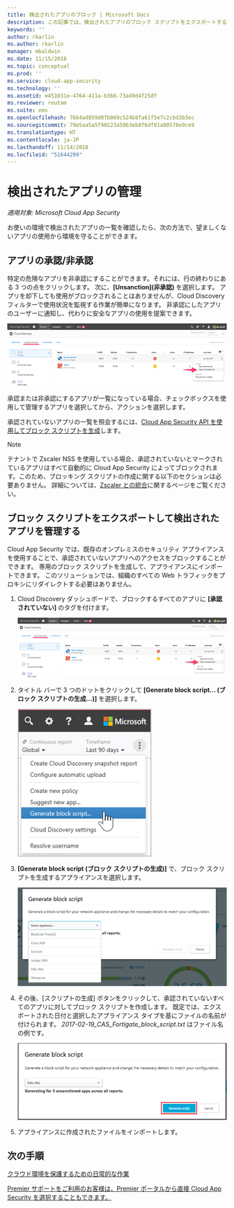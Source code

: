 ```yaml
---
title: 検出されたアプリのブロック | Microsoft Docs
description: この記事では、検出されたアプリのブロック スクリプトをエクスポートする手順について説明します。
keywords: ''
author: rkarlin
ms.author: rkarlin
manager: mbaldwin
ms.date: 11/15/2018
ms.topic: conceptual
ms.prod: ''
ms.service: cloud-app-security
ms.technology: ''
ms.assetid: e451031e-4764-411a-b366-73a49d4f25df
ms.reviewer: reutam
ms.suite: ems
ms.openlocfilehash: 7664ad859d0fb069c524b8fa61f5e7c2cbd3b3ec
ms.sourcegitcommit: 79e5aa5a5f90223a5963eb8f6df81a80578e9ce9
ms.translationtype: HT
ms.contentlocale: ja-JP
ms.lasthandoff: 11/14/2018
ms.locfileid: "51644299"
---
```

# <a name="govern-discovered-apps"></a>検出されたアプリの管理

*適用対象: Microsoft Cloud App Security*

お使いの環境で検出されたアプリの一覧を確認したら、次の方法で、望ましくないアプリの使用から環境を守ることができます。


## <a name="BKMK_SanctionApp"></a> アプリの承認/非承認 

特定の危険なアプリを非承認にすることができます。それには、行の終わりにある 3 つの点をクリックします。 次に、**[Unsanction]\(非承認\)** を選択します。 アプリを却下しても使用がブロックされることはありませんが、Cloud Discovery フィルターで使用状況を監視する作業が簡単になります。 非承認にしたアプリのユーザーに通知し、代わりに安全なアプリの使用を提案できます。

![[承認されていない] のタグを付ける](./media/tag-as-unsanctioned.png)  

承認または非承認にするアプリが一覧になっている場合、チェックボックスを使用して管理するアプリを選択してから、アクションを選択します。

承認されていないアプリの一覧を照会するには、[Cloud App Security API を使用してブロック スクリプトを生成](https://us.portal.cloudappsecurity.com/api-docs/#generate-block-script)します。

> [!NOTE]
> テナントで Zscaler NSS を使用している場合、承認されていないとマークされているアプリはすべて自動的に Cloud App Security によってブロックされます。このため、ブロッキング スクリプトの作成に関する以下のセクションは必要ありません。 詳細については、[Zscaler との統合](zscaler-integration.md)に関するページをご覧ください。

## <a name="export-a-block-script-to-govern-discovered-apps"></a>ブロック スクリプトをエクスポートして検出されたアプリを管理する

Cloud App Security では、既存のオンプレミスのセキュリティ アプライアンスを使用することで、承認されていないアプリへのアクセスをブロックすることができます。 専用のブロック スクリプトを生成して、アプライアンスにインポートできます。 このソリューションでは、組織のすべての Web トラフィックをプロキシにリダイレクトする必要はありません。

1. Cloud Discovery ダッシュボードで、ブロックするすべてのアプリに **[承認されていない]** のタグを付けます。

   ![[承認されていない] のタグを付ける](./media/tag-as-unsanctioned.png)  

2. タイトル バーで 3 つのドットをクリックして **[Generate block script... (ブロック スクリプトの生成...)]** を選択します。 

   ![ブロック スクリプトを生成する](./media/generate-block-script.png)  

3. **[Generate block script (ブロック スクリプトの生成)]** で、ブロック スクリプトを生成するアプライアンスを選択します。 

   ![ブロック スクリプトのポップ アップを生成する](./media/generate-block-script-popup.png)  

4. その後、[スクリプトの生成] ボタンをクリックして、承認されていないすべてのアプリに対してブロック スクリプトを作成します。 既定では、エクスポートされた日付と選択したアプライアンス タイプを基にファイルの名前が付けられます。 *2017-02-19_CAS_Fortigate_block_script.txt* はファイル名の例です。 

   ![ブロック スクリプトのボタンを生成する](./media/generate-block-script-button.png)  

5. アプライアンスに作成されたファイルをインポートします。



## <a name="next-steps"></a>次の手順  
[クラウド環境を保護するための日常的な作業](daily-activities-to-protect-your-cloud-environment.md)   

[Premier サポートをご利用のお客様は、Premier ポータルから直接 Cloud App Security を選択することもできます。](https://premier.microsoft.com/)  
  
  